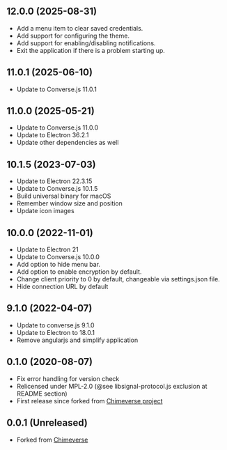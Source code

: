 ## 12.0.0 (2025-08-31)

 - Add a menu item to clear saved credentials.
 - Add support for configuring the theme.
 - Add support for enabling/disabling notifications.
 - Exit the application if there is a problem starting up.

## 11.0.1 (2025-06-10)

 - Update to Converse.js 11.0.1

## 11.0.0 (2025-05-21)

 - Update to Converse.js 11.0.0
 - Update to Electron 36.2.1
 - Update other dependencies as well

## 10.1.5 (2023-07-03)

 - Update to Electron 22.3.15
 - Update to Converse.js 10.1.5
 - Build universal binary for macOS
 - Remember window size and position
 - Update icon images

## 10.0.0 (2022-11-01)

- Update to Electron 21
- Update to Converse.js 10.0.0
- Add option to hide menu bar.
- Add option to enable encryption by default.
- Change client priority to 0 by default, changeable via settings.json file.
- Hide connection URL by default

## 9.1.0 (2022-04-07)

- Update to converse.js 9.1.0
- Update to Electron to 18.0.1
- Remove angularjs and simplify application

## 0.1.0 (2020-08-07)

- Fix error handling for version check
- Relicensed under MPL-2.0 (@see libsignal-protocol.js exclusion at README section)
- First release since forked from [Chimeverse project](https://github.com/nick-denry/Chimeverse)

## 0.0.1 (Unreleased)

- Forked from [Chimeverse](https://github.com/nick-denry/Chimeverse)
